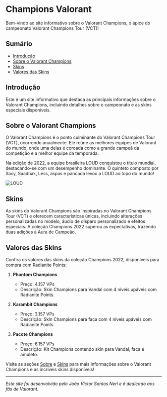 # Champions Valorant

Bem-vindo ao site informativo sobre o Valorant Champions, o ápice do campeonato Valorant Champions Tour (VCT)!

## Sumário

- [Introdução](#introdução)
- [Sobre o Valorant Champions](#sobre-o-valorant-champions)
- [Skins](#skins)
- [Valores das Skins](#valores-das-skins)

## Introdução

Este é um site informativo que destaca as principais informações sobre o Valorant Champions, incluindo detalhes sobre o campeonato e as skins especiais disponíveis.

## Sobre o Valorant Champions

O Valorant Champions é o ponto culminante do Valorant Champions Tour (VCT), ocorrendo anualmente. Ele reúne as melhores equipes de Valorant do mundo, onde uma delas é coroada como a grande campeã da competição e a melhor equipe da temporada.

Na edição de 2022, a equipe brasileira LOUD conquistou o título mundial, destacando-se com um desempenho dominante. O quinteto composto por Sacy, Saadhak, Less, aspas e pancada levou a LOUD ao topo do mundo!

![LOUD](../assets/img/time-da-loud-finalista-do-valorant-champions-2022-composto-por-sacy-aspas-bzka-coach-saadhak-less-e-pancada_1_164228.webp)

## Skins

As skins do Valorant Champions são inspiradas no Valorant Champions Tour (VCT) e oferecem características únicas, incluindo alterações personalizadas no modelo, áudio de disparo personalizado e efeitos especiais. A coleção Champions 2022 superou as expectativas, trazendo duas adições à Aura de Campeão.

## Valores das Skins

Confira os valores das skins da coleção Champions 2022, disponíveis para compra com Radianite Points:

1. **Phantom Champions**
   - Preço: 4.157 VPs
   - Descrição: Skin Champions para Vandal com 4 níveis upáveis com Radianite Points.

2. **Karambit Champions**
   - Preço: 3.157 VPs
   - Descrição: Skin Champions para faca com 4 níveis upáveis com Radianite Points.

3. **Pacote Champions**
   - Preço: 6.157 VPs
   - Descrição: Kit Champions contendo skin para Vandal, faca e amuleto.

Visite as seções [Sobre](#sobre-o-valorant-champions) e [Skins](#skins) para mais informações sobre o Valorant Champions e as incríveis skins disponíveis!

--- 

*Este site foi desenvolvido pelo João Victor Santos Neri e é dedicado aos fãs de Valorant.*
